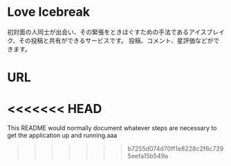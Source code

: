 # Love Icebreak
初対面の人同士が出会い、その緊張をときほぐすための手法であるアイスブレイク、その投稿と共有ができるサービスです。
投稿、コメント、星評価などができます。
# URL

<<<<<<< HEAD
=======
This README would normally document whatever steps are necessary to get the
application up and running.aaa
>>>>>>> b7255d074d70ff1e8228c2f6c7295eefa15b549a

